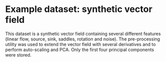 # Example dataset: synthetic vector field #

This dataset is a synthetic vector field containing several different features (linear flow, source, sink, saddles, rotation and noise). The pre-processing utility was used to extend the vector field with several derivatives and to perform auto-scaling and PCA. Only the first four principal components were stored.

